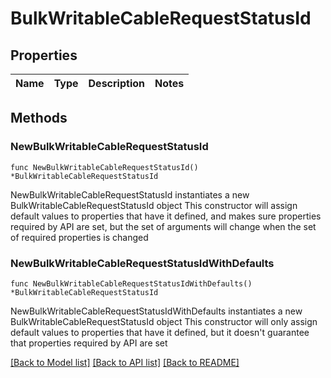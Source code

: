 # BulkWritableCableRequestStatusId

## Properties

Name | Type | Description | Notes
------------ | ------------- | ------------- | -------------

## Methods

### NewBulkWritableCableRequestStatusId

`func NewBulkWritableCableRequestStatusId() *BulkWritableCableRequestStatusId`

NewBulkWritableCableRequestStatusId instantiates a new BulkWritableCableRequestStatusId object
This constructor will assign default values to properties that have it defined,
and makes sure properties required by API are set, but the set of arguments
will change when the set of required properties is changed

### NewBulkWritableCableRequestStatusIdWithDefaults

`func NewBulkWritableCableRequestStatusIdWithDefaults() *BulkWritableCableRequestStatusId`

NewBulkWritableCableRequestStatusIdWithDefaults instantiates a new BulkWritableCableRequestStatusId object
This constructor will only assign default values to properties that have it defined,
but it doesn't guarantee that properties required by API are set


[[Back to Model list]](../README.md#documentation-for-models) [[Back to API list]](../README.md#documentation-for-api-endpoints) [[Back to README]](../README.md)


